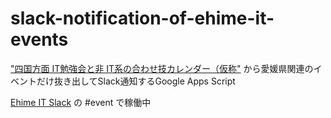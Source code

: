 # slack-notification-of-ehime-it-events

["四国方面 IT勉強会と非 IT系の合わせ技カレンダー（仮称"](https://sites.google.com/site/itandothershikoku/home) から愛媛県関連のイベントだけ抜き出してSlack通知するGoogle Apps Script

[Ehime IT Slack](https://ehime-it-slack.herokuapp.com/) の #event で稼働中

